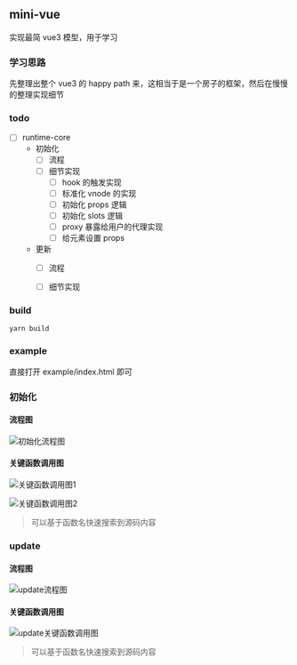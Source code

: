 ## mini-vue
实现最简 vue3 模型，用于学习

### 学习思路
先整理出整个 vue3 的 happy path 来，这相当于是一个房子的框架，然后在慢慢的整理实现细节

### todo
- [ ] runtime-core
    - 初始化 
        - [ ] 流程
        - [ ] 细节实现
            - [ ] hook 的触发实现
            - [ ] 标准化 vnode 的实现
            - [ ] 初始化 props 逻辑
            - [ ] 初始化 slots 逻辑
            - [ ] proxy 暴露给用户的代理实现
            - [ ] 给元素设置 props
    - 更新
        - [ ] 流程
        - [ ] 细节实现


### build
```shell
yarn build
```

### example
直接打开 example/index.html 即可

### 初始化

#### 流程图
![初始化流程图](https://user-gold-cdn.xitu.io/2020/6/22/172dc0534a98092a?w=1796&h=802&f=png&s=537069)

#### 关键函数调用图
![关键函数调用图1](https://user-gold-cdn.xitu.io/2020/6/22/172dc07fc42b7d2c?w=1342&h=144&f=png&s=54200)

![关键函数调用图2](https://user-gold-cdn.xitu.io/2020/6/22/172dc08840e25b42?w=1816&h=934&f=png&s=550722)

> 可以基于函数名快速搜索到源码内容

### update

#### 流程图
![update流程图](https://user-gold-cdn.xitu.io/2020/6/23/172e19b5cefba34e?w=3200&h=800&f=png&s=540515)


#### 关键函数调用图
![update关键函数调用图](https://user-gold-cdn.xitu.io/2020/6/23/172e19d2d42464aa?w=3300&h=1006&f=png&s=739008)

> 可以基于函数名快速搜索到源码内容

